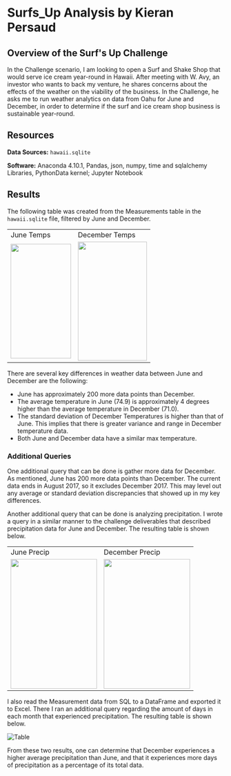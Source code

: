 # Surfs_Up Analysis by Kieran Persaud

## Overview of the Surf's Up Challenge
In the Challenge scenario, I am looking to open a Surf and Shake Shop that would serve ice cream year-round in Hawaii. After meeting with W. Avy, an investor who wants to back my venture, he shares concerns about the effects of the weather on the viability of the business. In the Challenge, he asks me to run weather analytics on data from Oahu for June and December, in order to determine if the surf and ice cream shop business is sustainable year-round.

## Resources
**Data Sources:** ```hawaii.sqlite```

**Software:** Anaconda 4.10.1, Pandas, json, numpy, time and sqlalchemy Libraries, PythonData kernel; Jupyter Notebook

## Results
The following table was created from the Measurements table in the ```hawaii.sqlite``` file, filtered by June and December.
<table>
  <tr>
    <td>June Temps</td>
   <td>December Temps</td>
  </tr>
  <tr>
    <td><img src="https://user-images.githubusercontent.com/84286467/129489503-85902baa-da2f-4717-8d0b-dac2cb3c7e72.PNG" width=140 height=265></td>
    <td><img src="https://user-images.githubusercontent.com/84286467/129489534-bb63520e-e244-4ec5-9c70-b85594b54f77.PNG" width=160 height=275></td>
  </tr>
 </table>

There are several key differences in weather data between June and December are the following:
- June has approximately 200 more data points than December.
- The average temperature in June (74.9) is approximately 4 degrees higher than the average temperature in December (71.0).
- The standard deviation of December Temperatures is higher than that of June. This implies that there is greater variance and range in December temperature data.
- Both June and December data have a similar max temperature.

### Additional Queries
One additional query that can be done is gather more data for December. As mentioned, June has 200 more data points than December. The current data ends in August 2017, so it excludes December 2017. This may level out any average or standard deviation discrepancies that showed up in my key differences.

Another additional query that can be done is analyzing precipitation. I wrote a query in a similar manner to the challenge deliverables that described precipitation data for June and December. The resulting table is shown below.
<table>
  <tr>
    <td>June Precip</td>
   <td>December Precip</td>
  </tr>
  <tr>
    <td><img src="https://user-images.githubusercontent.com/84286467/129493446-a54f8cf7-eb55-47b3-846b-917e7cf9ed61.PNG" width=200 height=300></td>
    <td><img src="https://user-images.githubusercontent.com/84286467/129493452-dd2c6b5e-0e3c-4118-a46a-c04463fd3a8b.PNG" width=200 height=300></td>
  </tr>
 </table>
I also read the Measurement data from SQL to a DataFrame and exported it to Excel. There I ran an additional query regarding the amount of days in each month that experienced precipitation. The resulting table is shown below.

![Table](https://user-images.githubusercontent.com/84286467/129493606-5585ed23-a22b-4e46-8258-182bd3a7546b.PNG)

From these two results, one can determine that December experiences a higher average precipitation than June, and that it experiences more days of precipitation as a percentage of its total data.

